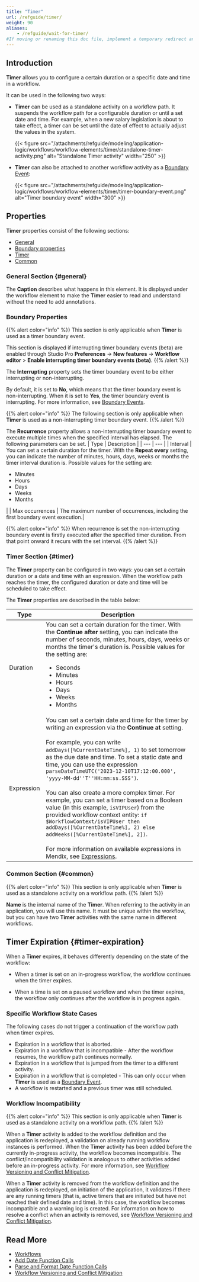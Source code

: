 ```yaml
---
title: "Timer"
url: /refguide/timer/
weight: 90
aliases:
    - /refguide/wait-for-timer/
#If moving or renaming this doc file, implement a temporary redirect and let the respective team know they should update the URL in the product. See Mapping to Products for more details.
---
```


## Introduction

**Timer** allows you to configure a certain duration or a specific date and time in a workflow.

It can be used in the following two ways:

* **Timer** can be used as a standalone activity on a workflow path. It suspends the workflow path for a configurable duration or until a set date and time. For example, when a new salary legislation is about to take effect, a timer can be set until the date of effect to actually adjust the values in the system.

    {{< figure src="/attachments/refguide/modeling/application-logic/workflows/workflow-elements/timer/standalone-timer-activity.png" alt="Standalone Timer activity" width="250" >}}

* **Timer** can also be attached to another workflow activity as a [Boundary Event](/refguide/workflow-boundary-events/):

    {{< figure src="/attachments/refguide/modeling/application-logic/workflows/workflow-elements/timer/timer-boundary-event.png" alt="Timer boundary event" width="300" >}}

## Properties

**Timer** properties consist of the following sections:

* [General](#general)
* [Boundary properties](#boundary-properties)
* [Timer](#timer)
* [Common](#common)

### General Section {#general}

The **Caption** describes what happens in this element. It is displayed under the workflow element to make the **Timer** easier to read and understand without the need to add annotations.

### Boundary Properties

{{% alert color="info" %}}
This section is only applicable when **Timer** is used as a timer boundary event.

This section is displayed if interrupting timer boundary events (beta) are enabled through Studio Pro **Preferences** -> **New features** -> **Workflow editor** > **Enable interrupting timer boundary events (beta)**.
{{% /alert %}}

The **Interrupting** property sets the timer boundary event to be either interrupting or non-interrupting.

By default, it is set to **No**, which means that the timer boundary event is non-interrupting. When it is set to **Yes**, the timer boundary event is interrupting. For more information, see [Boundary Events](/refguide/workflow-boundary-events/).

{{% alert color="info" %}}
The following section is only applicable when **Timer** is used as a non-interrupting timer boundary event.
{{% /alert %}}

The **Recurrence** property allows a non-interrupting timer boundary event to execute multiple times when the specified interval has elapsed. The following parameters can be set.
| Type | Description |
| --- | --- |
| Interval | You can set a certain duration for the timer. With the **Repeat every** setting, you can indicate the number of minutes, hours, days, weeks or months the timer interval duration is. Possible values for the setting are:<br /><ul><li>Minutes</li><li>Hours</li><li>Days</li><li>Weeks</li><li>Months</li> </ul> |
| Max occurrences | The maximum number of occurrences, including the first boundary event execution.|

{{% alert color="info" %}}
When recurrence is set the non-interrupting boundary event is firstly executed after the specified timer duration. From that point onward it recurs with the set interval.
{{% /alert %}}

### Timer Section {#timer}

The **Timer** property can be configured in two ways: you can set a certain duration or a date and time with an expression. When the workflow path reaches the timer, the configured duration or date and time will be scheduled to take effect.

The **Timer** properties are described in the table below:

| Type | Description |
| --- | --- |
| Duration | You can set a certain duration for the timer. With the **Continue after** setting, you can indicate the number of seconds, minutes, hours, days, weeks or months the timer's duration is. Possible values for the setting are:<br /><ul><li>Seconds</li><li>Minutes</li><li>Hours</li><li>Days</li><li>Weeks</li><li>Months</li> </ul> |
| Expression | You can set a certain date and time for the timer by writing an expression via the **Continue at** setting.<br><br>For example, you can write `addDays([%CurrentDateTime%], 1)` to set tomorrow as the due date and time. To set a static date and time, you can use the expression `parseDateTimeUTC('2023-12-10T17:12:00.000', 'yyyy-MM-dd''T''HH:mm:ss.SSS')`.<br><br>You can also create a more complex timer. For example, you can set a timer based on a Boolean value (in this example, `isVIPUser`) from the provided workflow context entity: `if $WorkflowContext/isVIPUser then addDays([%CurrentDateTime%], 2) else addWeeks([%CurrentDateTime%], 2])`.<br><br>For more information on available expressions in Mendix, see [Expressions](/refguide/expressions/). |

### Common Section {#common}

{{% alert color="info" %}}
This section is only applicable when **Timer** is used as a standalone activity on a workflow path.
{{% /alert %}}

**Name** is the internal name of the **Timer**. When referring to the activity in an application, you will use this name. It must be unique within the workflow, but you can have two **Timer** activities with the same name in different workflows.

## Timer Expiration {#timer-expiration}

When a **Timer** expires, it behaves differently depending on the state of the workflow:

* When a timer is set on an in-progress workflow, the workflow continues when the timer expires.

* When a time is set on a paused workflow and when the timer expires, the workflow only continues after the workflow is in progress again.

### Specific Workflow State Cases

The following cases do not trigger a continuation of the workflow path when timer expires.

* Expiration in a workflow that is aborted.
* Expiration in a workflow that is incompatible - After the workflow resumes, the workflow path continues normally.
* Expiration in a workflow that is jumped from the timer to a different activity. 
* Expiration in a workflow that is completed - This can only occur when **Timer** is used as a [Boundary Event](/refguide/workflow-boundary-events/).
* A workflow is restarted and a previous timer was still scheduled.

### Workflow Incompatibility

{{% alert color="info" %}}
This section is only applicable when **Timer** is used as a standalone activity on a workflow path.
{{% /alert %}}

When a **Timer** activity is added to the workflow definition and the application is redeployed, a validation on already running workflow instances is performed. When the **Timer** activity has been added before the currently in-progress activity, the workflow becomes incompatible. The conflict/incompatibility validation is analogous to other activities added before an in-progress activity. For more information, see [Workflow Versioning and Conflict Mitigation](/refguide/workflow-versioning/).

When a **Timer** activity is removed from the workflow definition and the application is redeployed, on initiation of the application, it validates if there are any running timers (that is, active timers that are initiated but have not reached their defined date and time). In this case, the workflow becomes incompatible and a warning log is created. For information on how to resolve a conflict when an activity is removed, see [Workflow Versioning and Conflict Mitigation](/refguide/workflow-versioning/).

## Read More

* [Workflows](/refguide/workflows/)
* [Add Date Function Calls](/refguide/add-date-function-calls/)
* [Parse and Format Date Function Calls](/refguide/parse-and-format-date-function-calls/)
* [Workflow Versioning and Conflict Mitigation](/refguide/workflow-versioning/)
